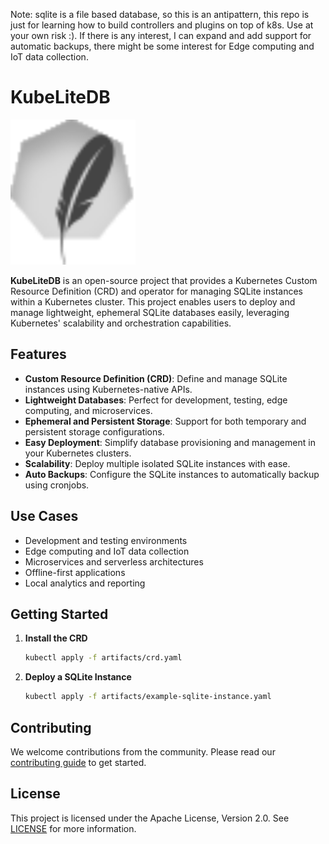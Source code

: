 Note: sqlite is a file based database, so this is an antipattern, this repo is just for learning how to build controllers and plugins on top of k8s. Use at your own risk :). If there is any interest, I can expand and add support for automatic backups, there might be some interest for Edge computing and IoT data collection.

# KubeLiteDB

<a href="https://github.com/fortytwoapps/kubelitedb"><img src="./static/logo.svg" height="auto" width="200"></a>

**KubeLiteDB** is an open-source project that provides a Kubernetes Custom Resource Definition (CRD) and operator for managing SQLite instances within a Kubernetes cluster. This project enables users to deploy and manage lightweight, ephemeral SQLite databases easily, leveraging Kubernetes' scalability and orchestration capabilities.

## Features

- **Custom Resource Definition (CRD)**: Define and manage SQLite instances using Kubernetes-native APIs.
- **Lightweight Databases**: Perfect for development, testing, edge computing, and microservices.
- **Ephemeral and Persistent Storage**: Support for both temporary and persistent storage configurations.
- **Easy Deployment**: Simplify database provisioning and management in your Kubernetes clusters.
- **Scalability**: Deploy multiple isolated SQLite instances with ease.
- **Auto Backups**: Configure the SQLite instances to automatically backup using cronjobs.

## Use Cases

- Development and testing environments
- Edge computing and IoT data collection
- Microservices and serverless architectures
- Offline-first applications
- Local analytics and reporting

## Getting Started

1. **Install the CRD**

   ```sh
   kubectl apply -f artifacts/crd.yaml
   ```

2. **Deploy a SQLite Instance**

   ```sh
   kubectl apply -f artifacts/example-sqlite-instance.yaml
   ```

## Contributing

We welcome contributions from the community. Please read our [contributing guide](CONTRIBUTING.md) to get started.

## License

This project is licensed under the Apache License, Version 2.0. See [LICENSE](LICENSE) for more information.

